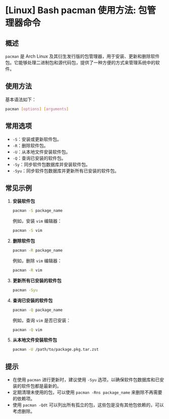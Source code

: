 # [Linux] Bash pacman 使用方法: 包管理器命令

## 概述
`pacman` 是 Arch Linux 及其衍生发行版的包管理器，用于安装、更新和删除软件包。它能够处理二进制包和源代码包，提供了一种方便的方式来管理系统中的软件。

## 使用方法
基本语法如下：
```bash
pacman [options] [arguments]
```

## 常用选项
- `-S`：安装或更新软件包。
- `-R`：删除软件包。
- `-U`：从本地文件安装软件包。
- `-Q`：查询已安装的软件包。
- `-Sy`：同步软件包数据库并安装软件包。
- `-Syu`：同步软件包数据库并更新所有已安装的软件包。

## 常见示例
1. **安装软件包**
   ```bash
   pacman -S package_name
   ```
   例如，安装 `vim` 编辑器：
   ```bash
   pacman -S vim
   ```

2. **删除软件包**
   ```bash
   pacman -R package_name
   ```
   例如，删除 `vim` 编辑器：
   ```bash
   pacman -R vim
   ```

3. **更新所有已安装的软件包**
   ```bash
   pacman -Syu
   ```

4. **查询已安装的软件包**
   ```bash
   pacman -Q package_name
   ```
   例如，查询 `vim` 是否已安装：
   ```bash
   pacman -Q vim
   ```

5. **从本地文件安装软件包**
   ```bash
   pacman -U /path/to/package.pkg.tar.zst
   ```

## 提示
- 在使用 `pacman` 进行更新时，建议使用 `-Syu` 选项，以确保软件包数据库和已安装的软件包都是最新的。
- 定期清理未使用的包，可以使用 `pacman -Rns package_name` 来删除不再需要的依赖项。
- 使用 `pacman -Qdt` 可以列出所有孤立的包，这些包是没有其他包依赖的，可以考虑删除。